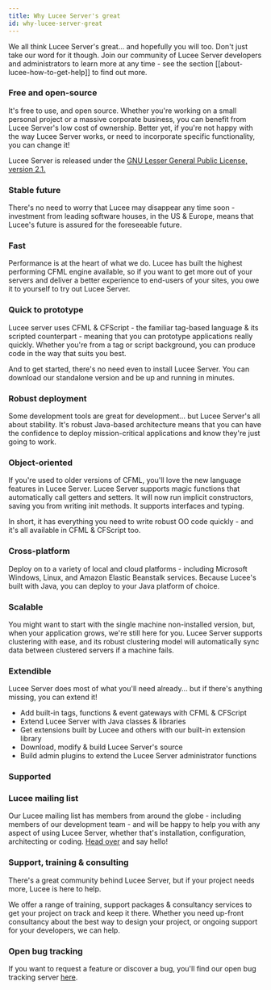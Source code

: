 ```yaml
---
title: Why Lucee Server's great
id: why-lucee-server-great
---
```


We all think Lucee Server's great... and hopefully you will too. Don't just take our word for it though. Join our community of Lucee Server developers and administrators to learn more at any time - see the section [[about-lucee-how-to-get-help]] to find out more.

### Free and open-source ###

It's free to use, and open source. Whether you're working on a small personal project or a massive corporate business, you can benefit from Lucee Server's low cost of ownership. Better yet, if you're not happy with the way Lucee Server works, or need to incorporate specific functionality, you can change it!

Lucee Server is released under the [GNU Lesser General Public License, version 2.1.](http://www.gnu.org/licenses/lgpl-2.1.html)

### Stable future ###

There's no need to worry that Lucee may disappear any time soon - investment from leading software houses, in the US & Europe, means that Lucee's future is assured for the foreseeable future.

### Fast ###

Performance is at the heart of what we do. Lucee has built the highest performing CFML engine available, so if you want to get more out of your servers and deliver a better experience to end-users of your sites, you owe it to yourself to try out Lucee Server.

### Quick to prototype ###

Lucee server uses CFML & CFScript - the familiar tag-based language & its scripted counterpart - meaning that you can prototype applications really quickly. Whether you're from a tag or script background, you can produce code in the way that suits you best.

And to get started, there's no need even to install Lucee Server. You can download our standalone version and be up and running in minutes.

### Robust deployment ###

Some development tools are great for development... but Lucee Server's all about stability. It's robust Java-based architecture means that you can have the confidence to deploy mission-critical applications and know they're just going to work.

### Object-oriented ###

If you're used to older versions of CFML, you'll love the new language features in Lucee Server. Lucee Server supports magic functions that automatically call getters and setters. It will now run implicit constructors, saving you from writing init methods. It supports interfaces and typing.

In short, it has everything you need to write robust OO code quickly - and it's all available in CFML & CFScript too.

### Cross-platform ###

Deploy on to a variety of local and cloud platforms - including Microsoft Windows, Linux, and Amazon Elastic Beanstalk services. Because Lucee's built with Java, you can deploy to your Java platform of choice.

### Scalable ###

You might want to start with the single machine non-installed version, but, when your application grows, we're still here for you. Lucee Server supports clustering with ease, and its robust clustering model will automatically sync data between clustered servers if a machine fails.

### Extendible ###

Lucee Server does most of what you'll need already... but if there's anything missing, you can extend it!

* Add built-in tags, functions & event gateways with CFML & CFScript
* Extend Lucee Server with Java classes & libraries
* Get extensions built by Lucee and others with our built-in extension library
* Download, modify & build Lucee Server's source
* Build admin plugins to extend the Lucee Server administrator functions

### Supported ###

### Lucee mailing list ###

Our Lucee mailing list has members from around the globe - including members of our development team - and will be happy to help you with any aspect of using Lucee Server, whether that's installation, configuration, architecting or coding. [Head over](http://groups.google.com/group/lucee) and say hello!

### Support, training & consulting ###

There's a great community behind Lucee Server, but if your project needs more, Lucee is here to help.

We offer a range of training, support packages & consultancy services to get your project on track and keep it there. Whether you need up-front consultancy about the best way to design your project, or ongoing support for your developers, we can help.

### Open bug tracking ###

If you want to request a feature or discover a bug, you'll find our open bug tracking server [here](https://luceeserver.atlassian.net/).
